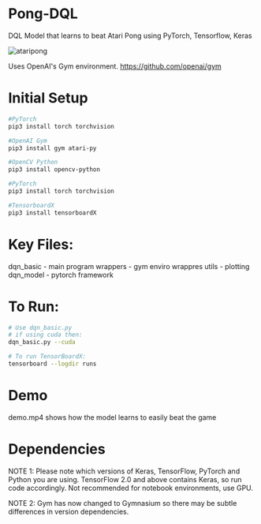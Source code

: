 # Pong-DQL
DQL Model that learns to beat Atari Pong using PyTorch, Tensorflow, Keras

![ataripong](https://github.com/harmanbrar7/Pong-Deep-Q-Learning/assets/89001739/de8696bc-3070-4c71-9c67-059c74aa8b98)


Uses OpenAI's Gym environment. https://github.com/openai/gym

# Initial Setup
```bash
#PyTorch
pip3 install torch torchvision
```
```bash
#OpenAI Gym
pip3 install gym atari-py
```
```bash
#OpenCV Python
pip3 install opencv-python
```
```bash
#PyTorch
pip3 install torch torchvision
```
```bash
#TensorboardX
pip3 install tensorboardX
``` 


# Key Files:
dqn_basic - main program
wrappers - gym enviro wrappres
utils - plotting
dqn_model - pytorch framework

# To Run:
```bash
# Use dqn_basic.py
# if using cuda then:
dqn_basic.py --cuda
```
```bash
# To run TensorBoardX:
tensorboard --logdir runs
```

# Demo
demo.mp4 shows how the model learns to easily beat the game 

# Dependencies 

NOTE 1: Please note which versions of Keras, TensorFlow, PyTorch and Python you are using. 
TensorFlow 2.0 and above contains Keras, so run code accordingly. Not recommended for notebook environments, use GPU.

NOTE 2: Gym has now changed to Gymnasium so there may be subtle differences in version dependencies.
